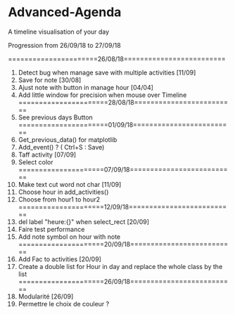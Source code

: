 # Advanced-Agenda
A timeline visualisation of your day

Progression from 26/09/18 to 27/09/18

======================26/08/18=========================
1) Detect bug when manage save with multiple activities [11/09]
2) Save for note [30/08]
3) Ajust note with button in manage hour [04/04]
4) Add little window for precision when mouse over Timeline
======================28/08/18=========================
5) See previous days Button
======================01/09/18=========================
6) Get_previous_data() for matplotlib 
7) Add_event() ? ( Ctrl+S : Save)
8) Taff activity [07/09]
9) Select color
=====================07/09/18==========================
10) Make text cut word not char [11/09]
11) Choose hour in add_activities()
12) Choose from hour1 to hour2
=====================12/09/18==========================
13) del label "heure:{}" when select_rect [20/09]
14) Faire test performance
15) Add note symbol on hour with note
=====================20/09/18==========================
16) Add Fac to activities [20/09]
17) Create a double list for Hour in day and replace the whole class by the list
=====================26/09/18==========================
18) Modularité [26/09]
19) Permettre le choix de couleur ?








